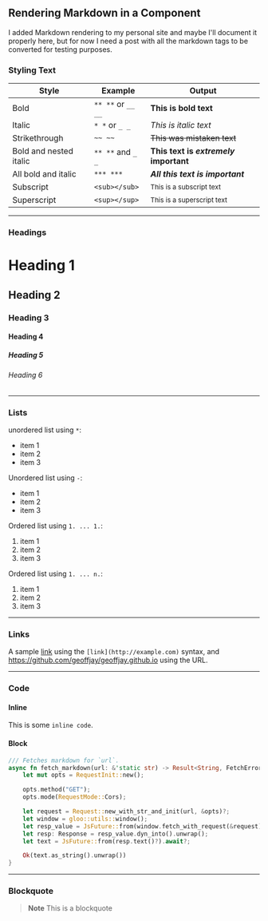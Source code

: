 ## Rendering Markdown in a Component

I added Markdown rendering to my personal site and maybe I'll document it
properly here, but for now I need a post with all the markdown tags to be
converted for testing purposes.

### Styling Text

| Style                  | Example            | Output                                 |
| ---------------------- | ------------------ | -------------------------------------- |
| Bold                   | `** **` or `__ __` | **This is bold text**                  |
| Italic                 | `* *` or `_ _`     | _This is italic text_                  |
| Strikethrough          | `~~ ~~`            | ~~This was mistaken text~~             |
| Bold and nested italic | `** **` and `_ _`  | **This text is _extremely_ important** |
| All bold and italic    | `*** ***`          | ***All this text is important***       |
| Subscript              | `<sub></sub>`      | <sub>This is a subscript text</sub>    |
| Superscript            | `<sup></sup>`      | <sup>This is a superscript text</sup>  |

---

### Headings

# Heading 1

## Heading 2

### Heading 3

#### Heading 4

##### Heading 5

###### Heading 6

---

### Lists

unordered list using `*`:

* item 1
* item 2
* item 3

Unordered list using `-`:

- item 1
- item 2
- item 3

Ordered list using `1. ... 1.`:

1. item 1
1. item 2
1. item 3

Ordered list using `1. ... n.`:

1. item 1
2. item 2
3. item 3

---

### Links

A sample [link](https://github.com/geoffjay/geoffjay.github.io) using the
`[link](http://example.com)` syntax, and https://github.com/geoffjay/geoffjay.github.io
using the URL.

---

### Code

#### Inline

This is some `inline code`.

#### Block

```rust
/// Fetches markdown for `url`.
async fn fetch_markdown(url: &'static str) -> Result<String, FetchError> {
    let mut opts = RequestInit::new();

    opts.method("GET");
    opts.mode(RequestMode::Cors);

    let request = Request::new_with_str_and_init(url, &opts)?;
    let window = gloo::utils::window();
    let resp_value = JsFuture::from(window.fetch_with_request(&request)).await?;
    let resp: Response = resp_value.dyn_into().unwrap();
    let text = JsFuture::from(resp.text()?).await?;

    Ok(text.as_string().unwrap())
}
```

---

### Blockquote

> **Note**
> This is a blockquote
